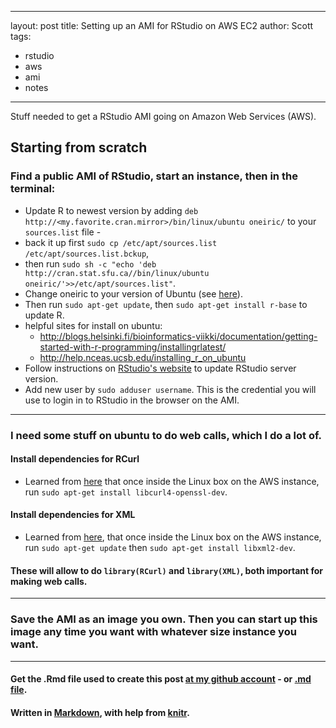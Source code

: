 

---
layout: post
title: Setting up an AMI for RStudio on AWS EC2
author: Scott
tags:
- rstudio
- aws
- ami
- notes
---


Stuff needed to get a RStudio AMI going on Amazon Web Services (AWS). 

## Starting from scratch 

### Find a public AMI of RStudio, start an instance, then in the terminal:

+ Update R to newest version by adding `deb http://<my.favorite.cran.mirror>/bin/linux/ubuntu oneiric/` to your `sources.list` file - 
+ back it up first `sudo cp /etc/apt/sources.list /etc/apt/sources.list.bckup`, 
+ then run `sudo sh -c "echo 'deb http://cran.stat.sfu.ca//bin/linux/ubuntu oneiric/'>>/etc/apt/sources.list"`. 
+ Change oneiric to your version of Ubuntu (see [here](http://cran.r-project.org/bin/linux/ubuntu/)). 
+ Then run `sudo apt-get update`, then `sudo apt-get install r-base` to update R.
+ helpful sites for install on ubuntu: 
	+ http://blogs.helsinki.fi/bioinformatics-viikki/documentation/getting-started-with-r-programming/installingrlatest/
	+ http://help.nceas.ucsb.edu/installing_r_on_ubuntu
+ Follow instructions on [RStudio's website](http://rstudio.org/download/server) to update RStudio server version.
+ Add new user by `sudo adduser username`.  This is the credential you will use to login in to RStudio in the browser on the AMI. 

****** 

### I need some stuff on ubuntu to do web calls, which I do a lot of.  

####  Install dependencies for RCurl 
+ Learned from [here](http://www.omegahat.org/RCurl/FAQ.html) that once inside the Linux box on the AWS instance, run `sudo apt-get install libcurl4-openssl-dev`. 

#### Install dependencies for XML
+ Learned from [here](http://stackoverflow.com/questions/7765429/unable-to-install-r-package-in-ubuntu-11-04), that once inside the Linux box on the AWS instance, run `sudo apt-get update` then `sudo apt-get install libxml2-dev`. 

#### These will allow to do `library(RCurl)` and `library(XML)`, both important for making web calls. 

****** 
### Save the AMI as an image you own.  Then you can start up this image any time you want with whatever size instance you want. 


*********
#### Get the .Rmd file used to create this post [at my github account](https://github.com/SChamberlain/scott/blob/gh-pages/_drafts/2012-09-26-using-aws.Rmd) - or [.md file](https://github.com/SChamberlain/scott/tree/gh-pages/_posts/2012-09-26-using-aws.md).

#### Written in [Markdown](http://daringfireball.net/projects/markdown/), with help from [knitr](http://yihui.name/knitr/).
